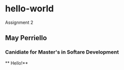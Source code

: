 # hello-world
Assignment 2
## May Perriello
### Canidiate for Master's in Softare Development

** Hello!**
